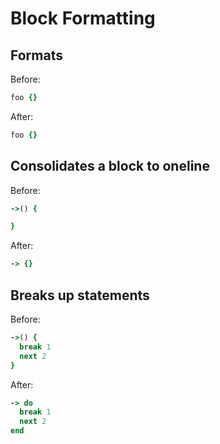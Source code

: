 # Block Formatting

## Formats

Before:

```ruby
foo {}
```

After:

```ruby
foo {}
```

## Consolidates a block to oneline

Before:

```ruby
->() {

}
```

After:

```ruby
-> {}
```

## Breaks up statements

Before:

```ruby
->() {
  break 1
  next 2
}
```

After:

```ruby
-> do
  break 1
  next 2
end
```
